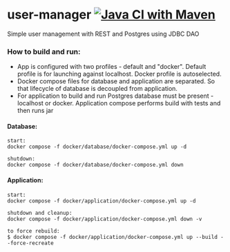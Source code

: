 # user-manager [![Java CI with Maven](https://github.com/MichalTravnicek/user-manager/actions/workflows/maven.yml/badge.svg)](https://github.com/MichalTravnicek/user-manager/actions/workflows/maven.yml)
Simple user management with REST and Postgres using JDBC DAO

### How to build and run:
- App is configured with two profiles - default and "docker".
Default profile is for launching against localhost. Docker profile is autoselected.
- Docker compose files for database and application are separated.
So that lifecycle of database is decoupled from application.
- For application to build and run Postgres database must be present - localhost or docker.
Application compose performs build with tests and then runs jar 

#### Database:

    start:
    docker compose -f docker/database/docker-compose.yml up -d

    shutdown:
    docker compose -f docker/database/docker-compose.yml down

#### Application:

    start:
    docker compose -f docker/application/docker-compose.yml up -d

    shutdown and cleanup:
    docker compose -f docker/application/docker-compose.yml down -v

    to force rebuild:
    $ docker compose -f docker/application/docker-compose.yml up --build --force-recreate


